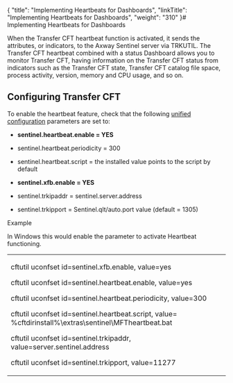 {
    "title": "Implementing Heartbeats for Dashboards",
    "linkTitle": "Implementing Heartbeats for Dashboards",
    "weight": "310"
}# Implementing Heartbeats for Dashboards



When the Transfer CFT heartbeat function is activated, it sends the attributes, or indicators, to the Axway Sentinel server via TRKUTIL. The Transfer CFT heartbeat combined with a status Dashboard allows you to monitor Transfer CFT, having information on the Transfer CFT status from indicators such as the Transfer CFT state, Transfer CFT catalog file space, process activity, version, memory and CPU usage, and so on.



## Configuring Transfer CFT



To enable the heartbeat feature, check that the following [unified configuration](../uconf/uconf_parameters.htm) parameters are set to:



-   **sentinel.heartbeat.enable = YES**

-   sentinel.heartbeat.periodicity = 300

-   sentinel.heartbeat.script = the installed value points to the script by default

-   **sentinel.xfb.enable = YES**

-   sentinel.trkipaddr = sentinel.server.address

-   sentinel.trkipport = Sentinel.qlt/auto.port value (default = 1305)  



Example



In Windows this would enable the parameter to activate Heartbeat functioning.



<table data-cellspacing="0">
<tbody>
<tr data-mc-conditions="">
<td><p>cftutil uconfset id=sentinel.xfb.enable, value=yes<br/>

cftutil uconfset id=sentinel.heartbeat.enable, value=yes<br/>

cftutil uconfset id=sentinel.heartbeat.periodicity, value=300<br/>

cftutil uconfset id=sentinel.heartbeat.script, value= %cftdirinstall%\extras\sentinel\MFTheartbeat.bat<br/>

cftutil uconfset id=sentinel.trkipaddr, value=server.sentinel.address<br/>

cftutil uconfset id=sentinel.trkipport, value=11277<br/>
</p></td>
</tr>
</tbody>
</table>
